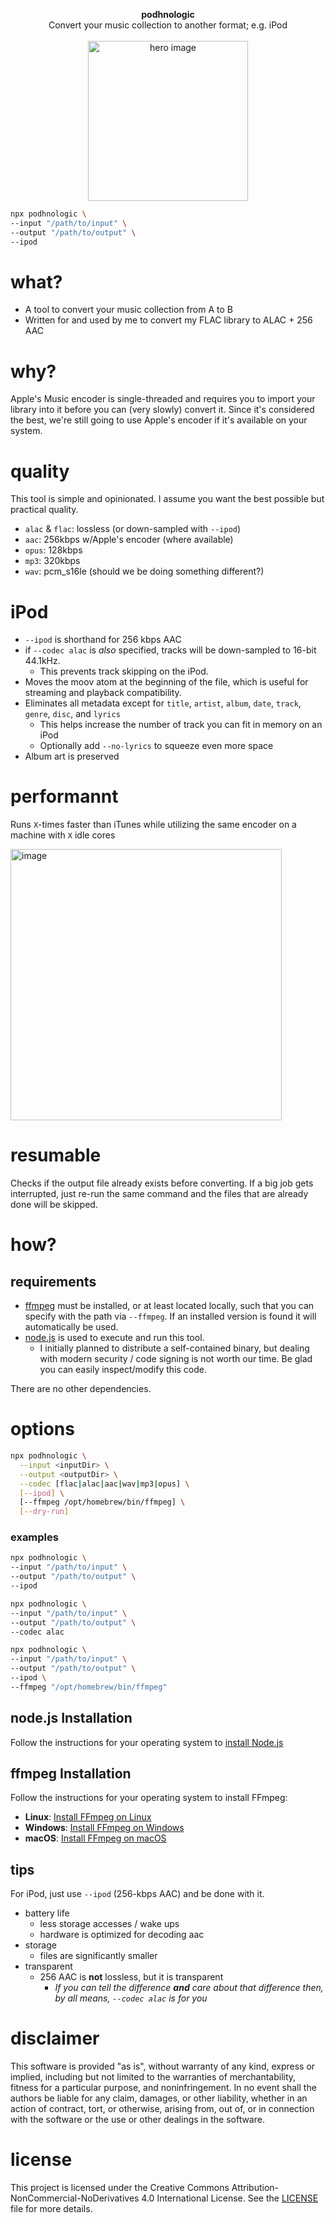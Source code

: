 <p align="center" >
  <b>podhnologic</b><br/>
  Convert your music collection to another format; e.g. iPod
<br/><br />
  <img alt="hero image" src="https://github.com/user-attachments/assets/a9383166-c1e6-432e-9658-9044b13725bc" width="256" height="256">
</p>

```sh
npx podhnologic \
--input "/path/to/input" \
--output "/path/to/output" \
--ipod
```

# what?

- A tool to convert your music collection from A to B
- Written for and used by me to convert my FLAC library to ALAC + 256 AAC

# why?

Apple's Music encoder is single-threaded and requires you to import your library into it before you can (very slowly) convert it.
Since it's considered the best, we're still going to use Apple's encoder if it's available on your system.

# quality

This tool is simple and opinionated. I assume you want the best possible but practical quality.

- `alac` & `flac`: lossless (or down-sampled with `--ipod`)
- `aac`: 256kbps w/Apple's encoder (where available)
- `opus`: 128kbps
- `mp3`: 320kbps
- `wav`: pcm_s16le (should we be doing something different?)

# iPod

- `--ipod` is shorthand for 256 kbps AAC
- if `--codec alac` is _also_ specified, tracks will be down-sampled to 16-bit 44.1kHz.
  - This prevents track skipping on the iPod.
- Moves the moov atom at the beginning of the file, which is useful for streaming and playback compatibility.
- Eliminates all metadata except for `title`, `artist`, `album`, `date`, `track`, `genre`, `disc`, and `lyrics`
  - This helps increase the number of track you can fit in memory on an iPod
  - Optionally add `--no-lyrics` to squeeze even more space
- Album art is preserved

# performannt

Runs `X`-times faster than iTunes while utilizing the same encoder on a machine with `X` idle cores

<img width="434" alt="image" src="https://github.com/jmonster/podhnologic/assets/368767/8a50948c-1e63-441d-8df8-ea3bebd75895">

# resumable

Checks if the output file already exists before converting. If a big job gets interrupted, just re-run the same command and the files that are already done will be skipped.

# how?

## requirements

- [ffmpeg](https://ffmpeg.org) must be installed, or at least located locally, such that you can specify with the path via `--ffmpeg`. If an installed version is found it will automatically be used.
- [node.js](https://nodejs.org) is used to execute and run this tool.
  - I initially planned to distribute a self-contained binary, but dealing with modern security / code signing is not worth our time. Be glad you can easily inspect/modify this code.

There are no other dependencies.

# options

```sh
npx podhnologic \
  --input <inputDir> \
  --output <outputDir> \
  --codec [flac|alac|aac|wav|mp3|opus] \
  [--ipod] \
  [--ffmpeg /opt/homebrew/bin/ffmpeg] \
  [--dry-run]
```

### examples

```sh
npx podhnologic \
--input "/path/to/input" \
--output "/path/to/output" \
--ipod
```

```sh
npx podhnologic \
--input "/path/to/input" \
--output "/path/to/output" \
--codec alac
```

```sh
npx podhnologic \
--input "/path/to/input" \
--output "/path/to/output" \
--ipod \
--ffmpeg "/opt/homebrew/bin/ffmpeg"
```

## node.js Installation

Follow the instructions for your operating system to [install Node.js](https://nodejs.org/en/download/prebuilt-installer/)

## ffmpeg Installation

Follow the instructions for your operating system to install FFmpeg:

- **Linux**: [Install FFmpeg on Linux](https://ffmpeg.org/download.html#build-linux)
- **Windows**: [Install FFmpeg on Windows](https://ffmpeg.org/download.html#build-windows)
- **macOS**: [Install FFmpeg on macOS](https://ffmpeg.org/download.html#build-mac)

## tips

For iPod, just use `--ipod` (256-kbps AAC) and be done with it.

- battery life
  - less storage accesses / wake ups
  - hardware is optimized for decoding aac
- storage
  - files are significantly smaller
- transparent
  - 256 AAC is **not** lossless, but it is transparent
    - _If you can tell the difference **and** care about that difference then, by all means, `--codec alac` is for you_

# disclaimer

This software is provided "as is", without warranty of any kind, express or implied, including but not limited to the warranties of merchantability, fitness for a particular purpose, and noninfringement. In no event shall the authors be liable for any claim, damages, or other liability, whether in an action of contract, tort, or otherwise, arising from, out of, or in connection with the software or the use or other dealings in the software.

# license

This project is licensed under the Creative Commons Attribution-NonCommercial-NoDerivatives 4.0 International License. See the [LICENSE](LICENSE) file for more details.
